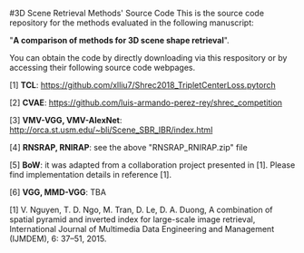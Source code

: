 #3D Scene Retrieval Methods' Source Code
This is the source code repository for the methods evaluated in the following manuscript: 

"**A comparison of methods for 3D scene shape retrieval**".

You can obtain the code by directly downloading via this respository or by accessing their following source code webpages.  

[1] **TCL**: https://github.com/xlliu7/Shrec2018_TripletCenterLoss.pytorch

[2] **CVAE**: https://github.com/luis-armando-perez-rey/shrec_competition

[3] **VMV-VGG, VMV-AlexNet**: http://orca.st.usm.edu/~bli/Scene_SBR_IBR/index.html

[4] **RNSRAP, RNIRAP**: see the above "RNSRAP_RNIRAP.zip" file 

[5] **BoW**: it was adapted from a collaboration project presented in [1]. Please find implementation details in reference [1]. 

[6] **VGG, MMD-VGG**: TBA


[1] V. Nguyen, T. D. Ngo, M. Tran, D. Le, D. A. Duong, A combination of spatial pyramid and inverted index for large-scale image retrieval, International Journal of Multimedia Data Engineering and Management (IJMDEM), 6: 37–51, 2015.
